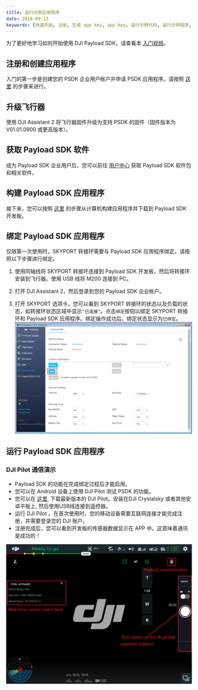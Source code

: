 ```yaml
---
title: 运行示例应用程序
date: 2018-09-13
keywords: [快速开始, 注册, 生成 app key, app key, 运行示例代码, 运行示例程序, 绑定, 示例]
---
```


为了更好地学习如何开始使用 DJI Payload SDK，请查看本  <a href="https://www.djivideos.com/video_play/25c96b11-66fb-48bc-b754-4633b8f85c74?autoplay=1" target="_blank">入门视频</a>。

## 注册和创建应用程序

入门的第一步是创建您的 PSDK 企业用户帐户并申请 PSDK 应用程序。请按照 [这里](https://developer.dji.com/payload-sdk/apply) 的步骤来进行。


## 升级飞行器
使用 DJI Assistant 2 将飞行器固件升级为支持 PSDK 的固件（固件版本为 V01.01.0900 或更高版本）。

## 获取 Payload SDK 软件
成为 Payload SDK 企业用户后，您可以前往 [用户中心](https://developer.dji.com/user/apps/#all) 获取 Payload SDK 软件包和相关软件。

## 构建 Payload SDK 应用程序

接下来，您可以按照 [这里](../development-workflow/build-application.html) 的步骤从计算机构建应用程序并下载到 Payload SDK 开发板。

## 绑定 Payload SDK 应用程序
仅限第一次使用时，SKYPORT 转接环需要与 Payload SDK 应用程序绑定。请按照以下步骤进行绑定。

1. 使用同轴线将 SKYPORT 转接环连接到 Payload SDK 开发板，然后将转接环安装到飞行器。使用 USB 线将 M200 连接到 PC。

2. 打开 DJI Assistant 2，然后登录到您的 Payload SDK 企业帐户。

3. 打开 SKYPORT 选项卡。您可以看到 SKYPORT 转接环的状态以及负载的状态，如转接环状态区域中显示`"已连接"`。点击`绑定`按钮以绑定 SKYPORT 转接环和 Payload SDK 应用程序。绑定操作成功后，绑定状态显示为`已绑定`。
![](../images/quick-start/assistant_blind.png)

## 运行 Payload SDK 应用程序

### DJI Pilot 通信演示

- Payload SDK 的功能在完成绑定过程后才能启用。 
- 您可以在 Android 设备上使用 DJI Pilot 测试 PSDK 的功能。 
- 您可以在 [这里](http://dl.djicdn.com/djipilot-official.apk), 下载最新版本的 DJI Pilot。安装在DJI Crystalsky 或者其他安卓平板上, 然后使用USB线连接到遥控器。 
- 运行 DJI Pilot 。在首次使用时，您的移动设备需要互联网连接才能完成注册，并需要登录您的 DJI 账户。
- 注册完成后，您可以看到开发板的传感器数据显示在 APP 中。这意味着通讯是成功的！

![](../images/introduction/psdk_introduction/pilot_main.png)
